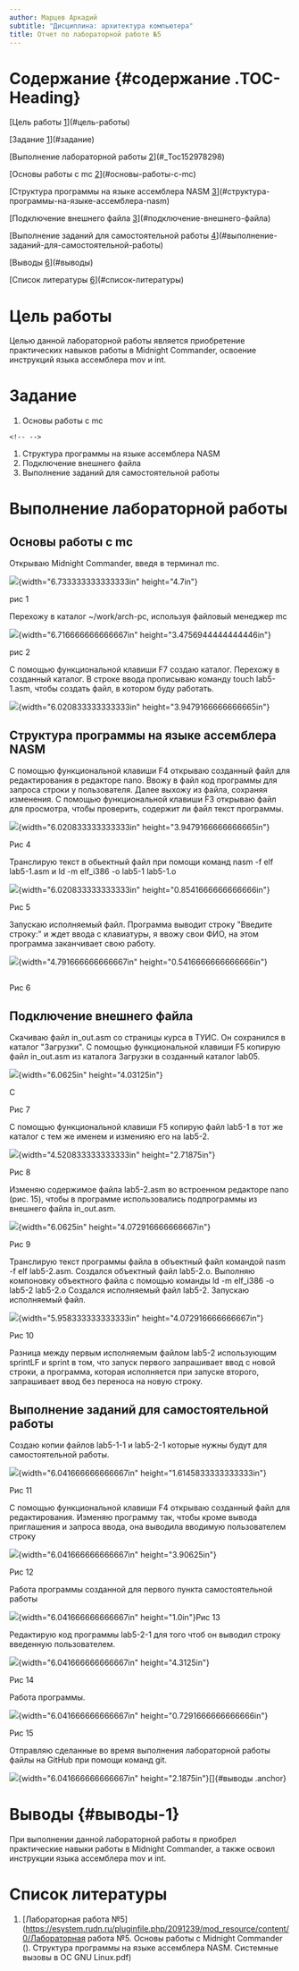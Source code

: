 ```yaml
---
author: Марцев Аркадий
subtitle: "Дисциплина: архитектура компьютера"
title: Отчет по лабораторной работе №5
---
```


# Содержание {#содержание .TOC-Heading}

[Цель работы [1](#цель-работы)](#цель-работы)

[Задание [1](#задание)](#задание)

[Выполнение лабораторной работы [2](#_Toc152978298)](#_Toc152978298)

[Основы работы с mc [2](#основы-работы-с-mc)](#основы-работы-с-mc)

[Структура программы на языке ассемблера NASM
[3](#структура-программы-на-языке-ассемблера-nasm)](#структура-программы-на-языке-ассемблера-nasm)

[Подключение внешнего файла
[3](#подключение-внешнего-файла)](#подключение-внешнего-файла)

[Выполнение заданий для самостоятельной работы
[4](#выполнение-заданий-для-самостоятельной-работы)](#выполнение-заданий-для-самостоятельной-работы)

[Выводы [6](#выводы)](#выводы)

[Список литературы [6](#список-литературы)](#список-литературы)

# Цель работы

Целью данной лабораторной работы является приобретение практических
навыков работы в Midnight Commander, освоение инструкций языка
ассемблера mov и int.

# Задание

1.  Основы работы с mc

```{=html}
<!-- -->
```
1.  Структура программы на языке ассемблера NASM
2.  Подключение внешнего файла
3.  Выполнение заданий для самостоятельной работы

# Выполнение лабораторной работы

## 

## Основы работы с mc

Открываю Midnight Commander, введя в терминал mc.

![](vertopal_d0d0c19b7c654eeca464e3ea67e23528/media/image1.png){width="6.733333333333333in"
height="4.7in"}

рис 1

Перехожу в каталог \~/work/arch-pc, используя файловый менеджер mc

![](vertopal_d0d0c19b7c654eeca464e3ea67e23528/media/image2.png){width="6.716666666666667in"
height="3.4756944444444446in"}

рис 2

С помощью функциональной клавиши F7 создаю каталог. Перехожу в созданный
каталог. В строке ввода прописываю команду touch lab5-1.asm, чтобы
создать файл, в котором буду работать.

![](vertopal_d0d0c19b7c654eeca464e3ea67e23528/media/image3.png){width="6.020833333333333in"
height="3.9479166666666665in"}

## Структура программы на языке ассемблера NASM

С помощью функциональной клавиши F4 открываю созданный файл для
редактирования в редакторе nano. Ввожу в файл код программы для запроса
строки у пользователя. Далее выхожу из файла, сохраняя изменения. С
помощью функциональной клавиши F3 открываю файл для просмотра, чтобы
проверить, содержит ли файл текст программы.

![](vertopal_d0d0c19b7c654eeca464e3ea67e23528/media/image4.png){width="6.020833333333333in"
height="3.9479166666666665in"}

Рис 4

Транслирую текст в обьектный файл при помощи команд nasm -f elf
lab5-1.asm и ld -m elf_i386 -o lab5-1 lab5-1.o

![](vertopal_d0d0c19b7c654eeca464e3ea67e23528/media/image5.png){width="6.020833333333333in"
height="0.8541666666666666in"}

Рис 5

Запускаю исполняемый файл. Программа выводит строку "Введите строку:" и
ждет ввода с клавиатуры, я ввожу свои ФИО, на этом программа заканчивает
свою работу.

![](vertopal_d0d0c19b7c654eeca464e3ea67e23528/media/image6.png){width="4.791666666666667in"
height="0.5416666666666666in"}

## 

Рис 6

## Подключение внешнего файла

Скачиваю файл in_out.asm со страницы курса в ТУИС. Он сохранился в
каталог "Загрузки". С помощью функциональной клавиши F5 копирую файл
in_out.asm из каталога Загрузки в созданный каталог lab05.

![](vertopal_d0d0c19b7c654eeca464e3ea67e23528/media/image7.png){width="6.0625in"
height="4.03125in"}

С

Рис 7

С помощью функциональной клавиши F5 копирую файл lab5-1 в тот же каталог
с тем же именем и изменияю его на lab5-2.

![](vertopal_d0d0c19b7c654eeca464e3ea67e23528/media/image8.png){width="4.520833333333333in"
height="2.71875in"}

Рис 8

Изменяю содержимое файла lab5-2.asm во встроенном редакторе nano (рис.
15), чтобы в программе использовались подпрограммы из внешнего файла
in_out.asm.

![](vertopal_d0d0c19b7c654eeca464e3ea67e23528/media/image9.png){width="6.0625in"
height="4.072916666666667in"}

Рис 9

Транслирую текст программы файла в объектный файл командой nasm -f elf
lab5-2.asm. Создался объектный файл lab5-2.o. Выполняю компоновку
объектного файла с помощью команды ld -m elf_i386 -o lab5-2 lab5-2.o
Создался исполняемый файл lab5-2. Запускаю исполняемый файл.

![](vertopal_d0d0c19b7c654eeca464e3ea67e23528/media/image10.png){width="5.958333333333333in"
height="4.072916666666667in"}

Рис 10

Разница между первым исполняемым файлом lab5-2 использующим sprintLF и
sprint в том, что запуск первого запрашивает ввод с новой строки, а
программа, которая исполняется при запуске второго, запрашивает ввод без
переноса на новую строку.

## Выполнение заданий для самостоятельной работы

Создаю копии файлов lab5-1-1 и lab5-2-1 которые нужны будут для
самостоятельной работы.

![](vertopal_d0d0c19b7c654eeca464e3ea67e23528/media/image11.png){width="6.041666666666667in"
height="1.6145833333333333in"}

Рис 11

С помощью функциональной клавиши F4 открываю созданный файл для
редактирования. Изменяю программу так, чтобы кроме вывода приглашения и
запроса ввода, она выводила вводимую пользователем строку

![](vertopal_d0d0c19b7c654eeca464e3ea67e23528/media/image12.png){width="6.041666666666667in"
height="3.90625in"}

Рис 12

Работа программы созданной для первого пункта самостоятельной работы

![](vertopal_d0d0c19b7c654eeca464e3ea67e23528/media/image13.png){width="6.041666666666667in"
height="1.0in"}Рис 13

Редактирую код программы lab5-2-1 для того чтоб он выводил строку
введенную пользователем.

![](vertopal_d0d0c19b7c654eeca464e3ea67e23528/media/image14.png){width="6.041666666666667in"
height="4.3125in"}

Рис 14

Работа программы.

![](vertopal_d0d0c19b7c654eeca464e3ea67e23528/media/image15.png){width="6.041666666666667in"
height="0.7291666666666666in"}

Рис 15

Отправляю сделанные во время выполнения лабораторной работы файлы на
GitHub при помощи команд git.

![](vertopal_d0d0c19b7c654eeca464e3ea67e23528/media/image16.png){width="6.041666666666667in"
height="2.1875in"}[]{#выводы .anchor}

# Выводы {#выводы-1}

При выполнении данной лабораторной работы я приобрел практические навыки
работы в Midnight Commander, а также освоил инструкции языка ассемблера
mov и int.

# Список литературы

1.  [Лабораторная работа
    №5](https://esystem.rudn.ru/pluginfile.php/2091239/mod_resource/content/0/Лабораторная работа №5. Основы работы с Midnight Commander (). Структура программы на языке ассемблера NASM. Системные вызовы в ОС GNU Linux.pdf)
